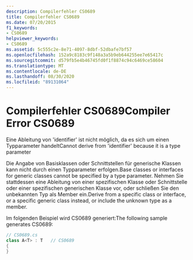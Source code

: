 ```yaml
---
description: Compilerfehler CS0689
title: Compilerfehler CS0689
ms.date: 07/20/2015
f1_keywords:
- CS0689
helpviewer_keywords:
- CS0689
ms.assetid: 5c555c2e-8e71-4097-8dbf-52dbafe7bf57
ms.openlocfilehash: 152a9c8183c9f148a3a5b9eb644255ee7e65417c
ms.sourcegitcommit: d579fb5e4b46745fd0f1f8874c94c6469ce58604
ms.translationtype: MT
ms.contentlocale: de-DE
ms.lasthandoff: 08/30/2020
ms.locfileid: "89131064"
---
```

# <a name="compiler-error-cs0689"></a><span data-ttu-id="74638-103">Compilerfehler CS0689</span><span class="sxs-lookup"><span data-stu-id="74638-103">Compiler Error CS0689</span></span>
<span data-ttu-id="74638-104">Eine Ableitung von 'identifier' ist nicht möglich, da es sich um einen Typparameter handelt</span><span class="sxs-lookup"><span data-stu-id="74638-104">Cannot derive from 'identifier' because it is a type parameter</span></span>  
  
 <span data-ttu-id="74638-105">Die Angabe von Basisklassen oder Schnittstellen für generische Klassen kann nicht durch einen Typparameter erfolgen.</span><span class="sxs-lookup"><span data-stu-id="74638-105">Base classes or interfaces for generic classes cannot be specified by a type parameter.</span></span> <span data-ttu-id="74638-106">Nehmen Sie stattdessen eine Ableitung von einer spezifischen Klasse oder Schnittstelle oder einer spezifischen generischen Klasse vor, oder schließen Sie den unbekannten Typ als Member ein.</span><span class="sxs-lookup"><span data-stu-id="74638-106">Derive from a specific class or interface, or a specific generic class instead, or include the unknown type as a member.</span></span>  
  
 <span data-ttu-id="74638-107">Im folgenden Beispiel wird CS0689 generiert:</span><span class="sxs-lookup"><span data-stu-id="74638-107">The following sample generates CS0689:</span></span>  
  
```csharp
// CS0689.cs  
class A<T> : T   // CS0689  
{  
}  
```
